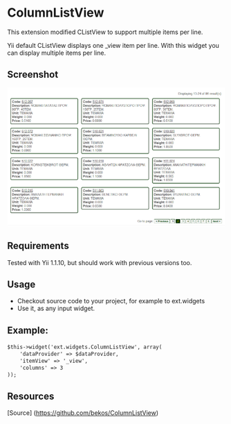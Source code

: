 # ColumnListView
This extension modified CListView to support multiple items per line.

Yii default CListView displays one _view item per line. 
With this widget you can display multiple items per line.

## Screenshot

![Screenshot](https://github.com/bekos/ColumnListView/raw/master/screenshot.png)

## Requirements 

Tested with Yii 1.1.10, but should work with previous versions too.

## Usage 

 * Checkout source code to your project, for example to ext.widgets
 * Use it, as any input widget.

## Example:

    $this->widget('ext.widgets.ColumnListView', array(
        'dataProvider' => $dataProvider,
        'itemView' => '_view',
        'columns' => 3
    ));
    
## Resources

[Source] (https://github.com/bekos/ColumnListView)